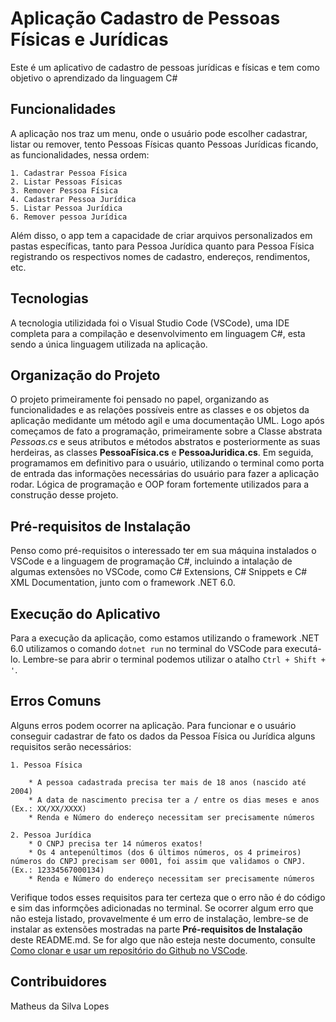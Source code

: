 # Aplicação Cadastro de Pessoas Físicas e Jurídicas
Este é um aplicativo de cadastro de pessoas jurídicas e físicas e tem como objetivo o aprendizado da linguagem C#
## Funcionalidades
A aplicação nos traz um menu, onde o usuário pode escolher cadastrar, listar ou remover, tento Pessoas Físicas quanto Pessoas Jurídicas
ficando, as  funcionalidades, nessa ordem:
    
    1. Cadastrar Pessoa Física
    2. Listar Pessoas Físicas
    3. Remover Pessoa Física
    4. Cadastrar Pessoa Jurídica
    5. Listar Pessoa Jurídica
    6. Remover pessoa Jurídica

Além disso, o app tem a capacidade de criar arquivos personalizados em pastas específicas, tanto para Pessoa Jurídica quanto para Pessoa Física registrando os respectivos nomes de cadastro, endereços, rendimentos, etc.
## Tecnologias
A tecnologia utilizidada foi o Visual Studio Code (VSCode), uma IDE completa para a compilação e desenvolvimento em linguagem C#, esta sendo a única linguagem utilizada na aplicação. 
## Organização do Projeto
O projeto primeiramente foi pensado no papel, organizando as funcionalidades e as relações possíveis entre as classes e os objetos da aplicação medidante um método agil e uma documentação UML.
Logo após começamos de fato a programação, primeiramente sobre a Classe abstrata *Pessoas.cs* e seus atributos e métodos abstratos e posteriormente as suas herdeiras, as classes **PessoaFísica.cs** e **PessoaJuridica.cs**.
Em seguida, programamos em definitivo para o usuário, utilizando o terminal como porta de entrada das informações necessárias do usuário para fazer a aplicação rodar. Lógica de programação e OOP foram fortemente utilizados para a construção desse projeto.
## Pré-requisitos de Instalação
Penso como pré-requisitos o interessado ter em sua máquina instalados o VSCode e a linguagem de programação C#, incluindo a intalação de algumas extensões no VSCode, como C# Extensions, C# Snippets e C# XML Documentation,  junto com o framework .NET 6.0.

## Execução do Aplicativo
Para a execução da aplicação, como estamos utilizando o framework .NET 6.0 utilizamos o comando `dotnet run` no terminal do VSCode para executá-lo. Lembre-se para abrir o terminal podemos utilizar o atalho `Ctrl + Shift + '`.
## Erros Comuns
Alguns erros podem ocorrer na aplicação. Para funcionar e o usuário conseguir cadastrar de fato os dados da Pessoa Física ou Jurídica
alguns requisitos serão necessários:

    1. Pessoa Física
    
        * A pessoa cadastrada precisa ter mais de 18 anos (nascido até 2004)
        * A data de nascimento precisa ter a / entre os dias meses e anos (Ex.: XX/XX/XXXX)
        * Renda e Número do endereço necessitam ser precisamente números
    
    2. Pessoa Jurídica
        * O CNPJ precisa ter 14 números exatos!
        * Os 4 antepenúltimos (dos 6 últimos números, os 4 primeiros) números do CNPJ precisam ser 0001, foi assim que validamos o CNPJ.  (Ex.: 12334567000134)
        * Renda e Número do endereço necessitam ser precisamente números

Verifique todos esses requisitos para ter certeza que o erro não é do código e sim das informções adicionadas no terminal. Se ocorrer algum erro que não esteja listado, provavelmente é um erro de instalação, lembre-se de instalar as extensões mostradas na parte **Pré-requisitos de Instalação** deste README.md. Se for algo que não esteja neste documento, consulte [Como clonar e usar um repositório do Github no VSCode](https://learn.microsoft.com/pt-br/azure/developer/javascript/how-to/with-visual-studio-code/clone-github-repository?tabs=create-repo-command-palette%2Cinitialize-repo-activity-bar%2Ccreate-branch-command-palette%2Ccommit-changes-command-palette%2Cpush-command-palette).

## Contribuidores
Matheus da Silva Lopes